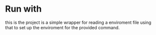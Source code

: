 # Run with

this is the project is a simple wrapper for reading a enviroment file using
that to set up the enviroment for the provided command.